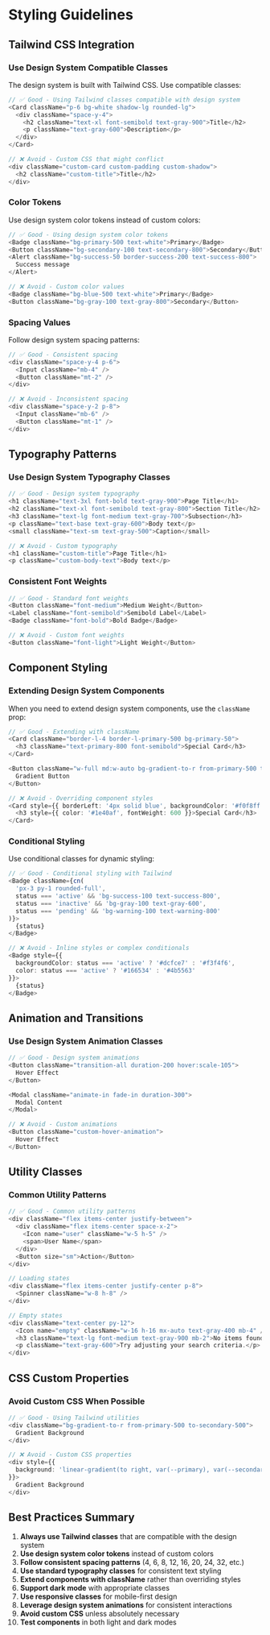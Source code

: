 # Styling Guidelines

## Tailwind CSS Integration

### Use Design System Compatible Classes
The design system is built with Tailwind CSS. Use compatible classes:

```typescript
// ✅ Good - Using Tailwind classes compatible with design system
<Card className="p-6 bg-white shadow-lg rounded-lg">
  <div className="space-y-4">
    <h2 className="text-xl font-semibold text-gray-900">Title</h2>
    <p className="text-gray-600">Description</p>
  </div>
</Card>

// ❌ Avoid - Custom CSS that might conflict
<div className="custom-card custom-padding custom-shadow">
  <h2 className="custom-title">Title</h2>
</div>
```

### Color Tokens
Use design system color tokens instead of custom colors:

```typescript
// ✅ Good - Using design system color tokens
<Badge className="bg-primary-500 text-white">Primary</Badge>
<Button className="bg-secondary-100 text-secondary-800">Secondary</Button>
<Alert className="bg-success-50 border-success-200 text-success-800">
  Success message
</Alert>

// ❌ Avoid - Custom color values
<Badge className="bg-blue-500 text-white">Primary</Badge>
<Button className="bg-gray-100 text-gray-800">Secondary</Button>
```

### Spacing Values
Follow design system spacing patterns:

```typescript
// ✅ Good - Consistent spacing
<div className="space-y-4 p-6">
  <Input className="mb-4" />
  <Button className="mt-2" />
</div>

// ❌ Avoid - Inconsistent spacing
<div className="space-y-2 p-8">
  <Input className="mb-6" />
  <Button className="mt-1" />
</div>
```

## Typography Patterns

### Use Design System Typography Classes
```typescript
// ✅ Good - Design system typography
<h1 className="text-3xl font-bold text-gray-900">Page Title</h1>
<h2 className="text-xl font-semibold text-gray-800">Section Title</h2>
<h3 className="text-lg font-medium text-gray-700">Subsection</h3>
<p className="text-base text-gray-600">Body text</p>
<small className="text-sm text-gray-500">Caption</small>

// ❌ Avoid - Custom typography
<h1 className="custom-title">Page Title</h1>
<p className="custom-body-text">Body text</p>
```

### Consistent Font Weights
```typescript
// ✅ Good - Standard font weights
<Button className="font-medium">Medium Weight</Button>
<Label className="font-semibold">Semibold Label</Label>
<Badge className="font-bold">Bold Badge</Badge>

// ❌ Avoid - Custom font weights
<Button className="font-light">Light Weight</Button>
```

## Component Styling

### Extending Design System Components
When you need to extend design system components, use the `className` prop:

```typescript
// ✅ Good - Extending with className
<Card className="border-l-4 border-l-primary-500 bg-primary-50">
  <h3 className="text-primary-800 font-semibold">Special Card</h3>
</Card>

<Button className="w-full md:w-auto bg-gradient-to-r from-primary-500 to-primary-600">
  Gradient Button
</Button>

// ❌ Avoid - Overriding component styles
<Card style={{ borderLeft: '4px solid blue', backgroundColor: '#f0f8ff' }}>
  <h3 style={{ color: '#1e40af', fontWeight: 600 }}>Special Card</h3>
</Card>
```

### Conditional Styling
Use conditional classes for dynamic styling:

```typescript
// ✅ Good - Conditional styling with Tailwind
<Badge className={cn(
  'px-3 py-1 rounded-full',
  status === 'active' && 'bg-success-100 text-success-800',
  status === 'inactive' && 'bg-gray-100 text-gray-600',
  status === 'pending' && 'bg-warning-100 text-warning-800'
)}>
  {status}
</Badge>

// ❌ Avoid - Inline styles or complex conditionals
<Badge style={{ 
  backgroundColor: status === 'active' ? '#dcfce7' : '#f3f4f6',
  color: status === 'active' ? '#166534' : '#4b5563'
}}>
  {status}
</Badge>
```

## Animation and Transitions

### Use Design System Animation Classes
```typescript
// ✅ Good - Design system animations
<Button className="transition-all duration-200 hover:scale-105">
  Hover Effect
</Button>

<Modal className="animate-in fade-in duration-300">
  Modal Content
</Modal>

// ❌ Avoid - Custom animations
<Button className="custom-hover-animation">
  Hover Effect
</Button>
```

## Utility Classes

### Common Utility Patterns
```typescript
// ✅ Good - Common utility patterns
<div className="flex items-center justify-between">
  <div className="flex items-center space-x-2">
    <Icon name="user" className="w-5 h-5" />
    <span>User Name</span>
  </div>
  <Button size="sm">Action</Button>
</div>

// Loading states
<div className="flex items-center justify-center p-8">
  <Spinner className="w-8 h-8" />
</div>

// Empty states
<div className="text-center py-12">
  <Icon name="empty" className="w-16 h-16 mx-auto text-gray-400 mb-4" />
  <h3 className="text-lg font-medium text-gray-900 mb-2">No items found</h3>
  <p className="text-gray-600">Try adjusting your search criteria.</p>
</div>
```

## CSS Custom Properties

### Avoid Custom CSS When Possible
```typescript
// ✅ Good - Using Tailwind utilities
<div className="bg-gradient-to-r from-primary-500 to-secondary-500">
  Gradient Background
</div>

// ❌ Avoid - Custom CSS properties
<div style={{ 
  background: 'linear-gradient(to right, var(--primary), var(--secondary))' 
}}>
  Gradient Background
</div>
```

## Best Practices Summary

1. **Always use Tailwind classes** that are compatible with the design system
2. **Use design system color tokens** instead of custom colors
3. **Follow consistent spacing patterns** (4, 6, 8, 12, 16, 20, 24, 32, etc.)
4. **Use standard typography classes** for consistent text styling
5. **Extend components with className** rather than overriding styles
6. **Support dark mode** with appropriate classes
7. **Use responsive classes** for mobile-first design
8. **Leverage design system animations** for consistent interactions
9. **Avoid custom CSS** unless absolutely necessary
10. **Test components** in both light and dark modes 